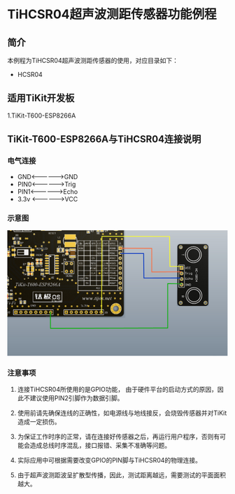 # TiHCSR04超声波测距传感器功能例程

## 简介

本例程为TiHCSR04超声波测距传感器的使用，对应目录如下：

- HCSR04

## 适用TiKit开发板 

1.TiKit-T600-ESP8266A



## TiKit-T600-ESP8266A与TiHCSR04连接说明 

### 电气连接

- GND<------>GND
- PIN0<------>Trig
- PIN1<------>Echo
- 3.3v <------>VCC


### 示意图

![TiHCSR04超声波测距传感器功能例程](./Picture/TiHCSR04超声波测距传感器功能例程.jpg)

### 注意事项

1. 连接TiHCSR04所使用的是GPIO功能， 由于硬件平台的启动方式的原因，因此不建议使用PIN2引脚作为数据引脚。

2. 使用前请先确保连线的正确性，如电源线与地线接反，会烧毁传感器并对TiKit造成一定损伤。

3. 为保证工作时序的正常，请在连接好传感器之后，再运行用户程序，否则有可能会造成总线时序混乱，接口报错、采集不准确等问题。

4. 实际应用中可根据需要改变GPIO的PIN脚与TiHCSR04的物理连接。

5. 由于超声波测距波呈扩散型传播，因此，测试距离越远，需要测试的平面面积越大。

   ​

